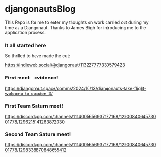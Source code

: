# djangonautsBlog

This Repo is for me to enter my thoughts on work carried out during my time as a Djangonaut.
Thanks to James Bligh for introducing me to the application process.


### It all started here
So thrilled to have made the cut:

https://indieweb.social/@djangonaut/113227777330579423

### First meet - evidence!
https://djangonaut.space/comms/2024/10/13/djangonauts-take-flight-welcome-to-session-3/

### First Team Saturn meet!
https://discordapp.com/channels/1114005656937177168/1290084064573001778/1296215141263872030

### Second Team Saturn meet!
https://discordapp.com/channels/1114005656937177168/1290084064573001778/1298338870848655412

